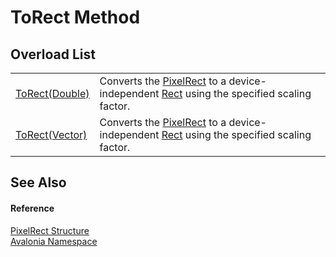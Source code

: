 # ToRect Method


## Overload List
<table>
<tr>
<td><a href="M_Avalonia_PixelRect_ToRect_1">ToRect(Double)</a></td>
<td>Converts the <a href="T_Avalonia_PixelRect">PixelRect</a> to a device-independent <a href="T_Avalonia_Rect">Rect</a> using the specified scaling factor.</td>
</tr>
<tr>
<td><a href="M_Avalonia_PixelRect_ToRect">ToRect(Vector)</a></td>
<td>Converts the <a href="T_Avalonia_PixelRect">PixelRect</a> to a device-independent <a href="T_Avalonia_Rect">Rect</a> using the specified scaling factor.</td>
</tr>
</table>

## See Also


#### Reference
<a href="T_Avalonia_PixelRect">PixelRect Structure</a>  
<a href="N_Avalonia">Avalonia Namespace</a>  
